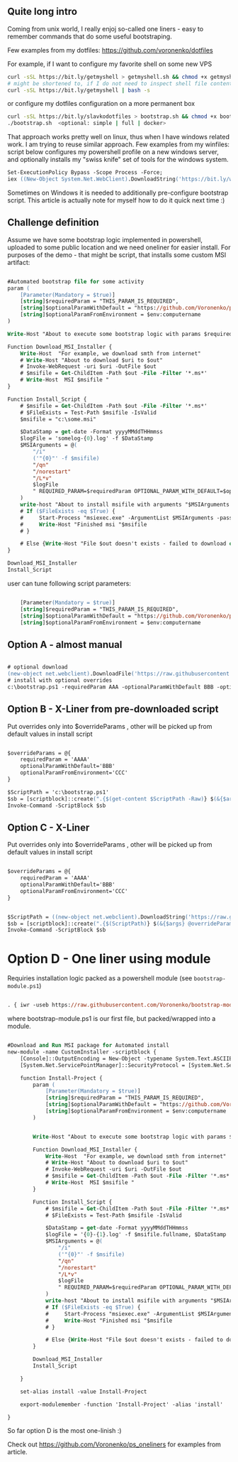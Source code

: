 
## Quite long intro

Coming from unix world, I really enjoj so-called one liners - easy to remember commands that do some useful bootstraping.

Few examples from my dotfiles: https://github.com/voronenko/dotfiles

For example, if I want to configure my favorite shell on some new VPS


```sh
curl -sSL https://bit.ly/getmyshell > getmyshell.sh && chmod +x getmyshell.sh && ./getmyshell.sh
# might be shortened to, if I do not need to inspect shell file contents
curl -sSL https://bit.ly/getmyshell | bash -s

```

or configure my dotfiles configuration on a more permanent box

```sh
curl -sSL https://bit.ly/slavkodotfiles > bootstrap.sh && chmod +x bootstrap.sh
./bootstrap.sh  <optional: simple | full | docker>
```

That approach works pretty well on linux, thus when I have windows related work. I am trying to reuse similar approach.
Few examples from my winfiles:  script below configures my powershell profile on a new windows server, and optionally installs my "swiss knife" set of tools for the windows system.

```ps
Set-ExecutionPolicy Bypass -Scope Process -Force; 
iex ((New-Object System.Net.WebClient).DownloadString('https://bit.ly/winfiles'))
```

Sometimes on Windows it is needed to additionally pre-configure bootstrap script. This article is actually note for myself how to do it quick next time :)

## Challenge definition

Assume we have some bootstrap logic implemented in powershell, uploaded to some public location and we need oneliner for easier install.
For purposes of the demo - that might be script, that installs some custom MSI artifact:

```ps

#Automated bootstrap file for some activity
param (
    [Parameter(Mandatory = $true)]
    [string]$requiredParam = "THIS_PARAM_IS_REQUIRED",
    [string]$optionalParamWithDefault = "https://github.com/Voronenko/ps_oneliners",
    [string]$optionalParamFromEnvironment = $env:computername
)

Write-Host "About to execute some bootstrap logic with params $requiredParam $optionalParamWithDefault on $optionalParamFromEnvironment"

Function Download_MSI_Installer {
    Write-Host  "For example, we download smth from internet"    
    # Write-Host "About to download $uri to $out"
    # Invoke-WebRequest -uri $uri -OutFile $out
    # $msifile = Get-ChildItem -Path $out -File -Filter '*.ms*'
    # Write-Host  MSI $msifile "
}

Function Install_Script {
    # $msifile = Get-ChildItem -Path $out -File -Filter '*.ms*'
    # $FileExists = Test-Path $msifile -IsValid
    $msifile = "c:\some.msi"

    $DataStamp = get-date -Format yyyyMMddTHHmmss
    $logFile = 'somelog-{0}.log' -f $DataStamp
    $MSIArguments = @(
        "/i"
        ('"{0}"' -f $msifile)
        "/qn"
        "/norestart"
        "/L*v"
        $logFile
        " REQUIRED_PARAM=$requiredParam OPTIONAL_PARAM_WITH_DEFAULT=$optionalParamWithDefault OPTIONAL_PARAM_FROM_ENVIRONMENT=$optionalParamFromEnvironment"
    )
    write-host "About to install msifile with arguments "$MSIArguments
    # If ($FileExists -eq $True) {
    #     Start-Process "msiexec.exe" -ArgumentList $MSIArguments -passthru | wait-process
    #     Write-Host "Finished msi "$msifile
    # }

    # Else {Write-Host "File $out doesn't exists - failed to download or corrupted. Please check."}
}

Download_MSI_Installer
Install_Script
```

user can tune following script parameters:

```ps

    [Parameter(Mandatory = $true)]
    [string]$requiredParam = "THIS_PARAM_IS_REQUIRED",
    [string]$optionalParamWithDefault = "https://github.com/Voronenko/ps_oneliners",
    [string]$optionalParamFromEnvironment = $env:computername

```

## Option A - almost manual


```ps

# optional download
(new-object net.webclient).DownloadFile('https://raw.githubusercontent.com/Voronenko/ps_onelinersiles/master/bootstrap.ps1','c:\bootstrap.ps1')
# install with optional overrides
c:\bootstrap.ps1 -requiredParam AAA -optionalParamWithDefault BBB -optionalParamFromEnvironment CCC

```


## Option B - X-Liner from pre-downloaded script


Put overrides only into $overrideParams , other will be picked up from default values in install script


```ps

$overrideParams = @{
    requiredParam = 'AAAA'
    optionalParamWithDefault='BBB'
    optionalParamFromEnvironment='CCC'
}

$ScriptPath = 'c:\bootstrap.ps1'
$sb = [scriptblock]::create(".{$(get-content $ScriptPath -Raw)} $(&{$args} @overrideParams)")
Invoke-Command -ScriptBlock $sb

```


## Option C - X-Liner

Put overrides only into $overrideParams , other will be picked up from default values in install script

```ps

$overrideParams = @{
    requiredParam = 'AAAA'
    optionalParamWithDefault='BBB'
    optionalParamFromEnvironment='CCC'
}


$ScriptPath = ((new-object net.webclient).DownloadString('https://raw.githubusercontent.com/Voronenko/ps_onelinersiles/master/bootstrap.ps1'))
$sb = [scriptblock]::create(".{$(ScriptPath)} $(&{$args} @overrideParams)")
Invoke-Command -ScriptBlock $sb

```



# Option D - One liner using module

Requiries installation logic packed as a powershell module (see `bootstrap-module.ps1`)

```ps

. { iwr -useb https://raw.githubusercontent.com/Voronenko/bootstrap-module.ps1 } | iex; install -requiredParam AAA -optionalParamWithDefault BBB -optionalParamFromEnvironment CCC

```

where bootstrap-module.ps1 is our first file, but packed/wrapped into a module.

```ps

#Download and Run MSI package for Automated install
new-module -name CustomInstaller -scriptblock {
    [Console]::OutputEncoding = New-Object -typename System.Text.ASCIIEncoding
    [System.Net.ServicePointManager]::SecurityProtocol = [System.Net.SecurityProtocolType]'Tls,Tls11,Tls12'

    function Install-Project {
        param (
            [Parameter(Mandatory = $true)]
            [string]$requiredParam = "THIS_PARAM_IS_REQUIRED",
            [string]$optionalParamWithDefault = "https://github.com/Voronenko/ps_oneliners",
            [string]$optionalParamFromEnvironment = $env:computername
        )


        Write-Host "About to execute some bootstrap logic with params $requiredParam $optionalParamWithDefault on $optionalParamFromEnvironment"

        Function Download_MSI_Installer {
            Write-Host  "For example, we download smth from internet"    
            # Write-Host "About to download $uri to $out"
            # Invoke-WebRequest -uri $uri -OutFile $out
            # $msifile = Get-ChildItem -Path $out -File -Filter '*.ms*'
            # Write-Host  MSI $msifile "
        }

        Function Install_Script {
            # $msifile = Get-ChildItem -Path $out -File -Filter '*.ms*'
            # $FileExists = Test-Path $msifile -IsValid

            $DataStamp = get-date -Format yyyyMMddTHHmmss
            $logFile = '{0}-{1}.log' -f $msifile.fullname, $DataStamp
            $MSIArguments = @(
                "/i"
                ('"{0}"' -f $msifile)
                "/qn"
                "/norestart"
                "/L*v"
                $logFile
                " REQUIRED_PARAM=$requiredParam OPTIONAL_PARAM_WITH_DEFAULT=$optionalParamWithDefault OPTIONAL_PARAM_FROM_ENVIRONMENT=$optionalParamFromEnvironment"
            )
            write-host "About to install msifile with arguments "$MSIArguments
            # If ($FileExists -eq $True) {
            #     Start-Process "msiexec.exe" -ArgumentList $MSIArguments -passthru | wait-process
            #     Write-Host "Finished msi "$msifile
            # }

            # Else {Write-Host "File $out doesn't exists - failed to download or corrupted. Please check."}
        }

        Download_MSI_Installer
        Install_Script        

    }

    set-alias install -value Install-Project

    export-modulemember -function 'Install-Project' -alias 'install'

}


```

So far option D is the most one-linish :)

Check out  https://github.com/Voronenko/ps_oneliners for examples from article.